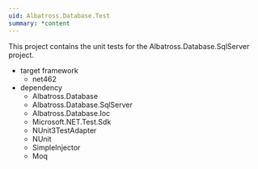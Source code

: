 ```yaml
---
uid: Albatross.Database.Test
summary: *content
---
```


This project contains the unit tests for the Albatross.Database.SqlServer project.

* target framework
    * net462
* dependency
    * Albatross.Database
    * Albatross.Database.SqlServer
    * Albatross.Database.Ioc
    * Microsoft.NET.Test.Sdk
    * NUnit3TestAdapter
    * NUnit
    * SimpleInjector
    * Moq


